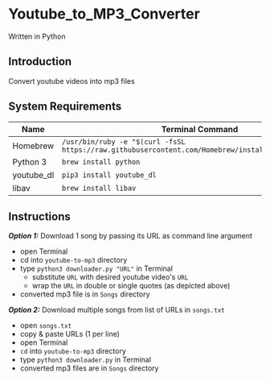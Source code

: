 # Youtube_to_MP3_Converter

Written in Python

## Introduction
Convert youtube videos into mp3 files

## System Requirements
Name       | Terminal Command
---        | ---
Homebrew   | `/usr/bin/ruby -e "$(curl -fsSL https://raw.githubusercontent.com/Homebrew/install/master/install)"`
Python 3   | `brew install python`
youtube_dl | `pip3 install youtube_dl`
libav      | `brew install libav`

## Instructions
***Option 1:*** Download 1 song by passing its URL as command line argument
- open Terminal
- cd into `youtube-to-mp3` directory
- type `python3 downloader.py "URL"` in Terminal
    - substitute `URL` with desired youtube video's `URL`
    - wrap the `URL` in double or single quotes (as depicted above)
- converted mp3 file is in `Songs` directory

***Option 2:*** Download multiple songs from list of URLs in `songs.txt`
- open `songs.txt`
- copy & paste URLs (1 per line)
- open Terminal
- `cd` into `youtube-to-mp3` directory
- type `python3 downloader.py` in Terminal
- converted mp3 files are in `Songs` directory
